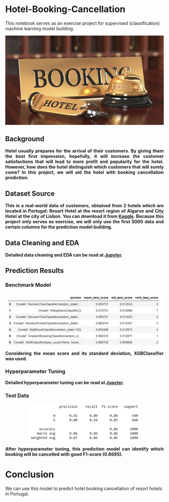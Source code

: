 # Hotel-Booking-Cancellation

This notebook serves as an exercise project for supervised (classification) machine learning model building.

<p align="center">
<img src="https://github.com/b1llywitant0/Hotel-Booking-Cancellation/blob/main/Data/Hotel%20Header.jpg">
</p>


## Background
<p align='justify' style="font-weight: bold;">
Hotel usually prepares for the arrival of their customers. By giving them the best first impression, hopefully, it will increase the customer satisfactions that will lead to more profit and popularity for the hotel. However, how does the hotel distinguish which customers that will surely come? In this project, we will aid the hotel with booking cancellation prediction.
</p>

## Dataset Source
<p align='justify' style="font-weight: bold;">
This is a real-world data of customers, obtained from 2 hotels which are located in Portugal: Resort Hotel at the resort region of Algarve and City Hotel at the city of Lisbon. You can download it from <a href="https://www.kaggle.com/datasets/jessemostipak/hotel-booking-demand">Kaggle</a>. Because this project only serves as exercise, we will only use the first 5000 data and certain columns for the prediction model building.
</p>

## Data Cleaning and EDA
<p align='justify' style="font-weight: bold;">
Detailed data cleaning and EDA can be read at <a href="https://github.com/b1llywitant0/Hotel-Booking-Cancellation/blob/main/Supervised%20Model%20-%20Hotel%20Booking.ipynb">Jupyter</a>. 
</p>

## Prediction Results
### Benchmark Model
<p align="center">
<img src="https://github.com/b1llywitant0/Hotel-Booking-Cancellation/blob/main/Data/Hotel%20CV%20Results.png">
</p>
<p align='justify' style="font-weight: bold;">
Considering the mean score and its standard deviation, XGBClassifier was used.
</p>

### Hyperparameter Tuning
<p align='justify' style="font-weight: bold;">
Detailed hyperparameter tuning can be read at <a href="https://github.com/b1llywitant0/Hotel-Booking-Cancellation/blob/main/Supervised%20Model%20-%20Hotel%20Booking.ipynb">Jupyter</a>. 
</p>

### Test Data
<p align="center">
<img src="https://github.com/b1llywitant0/Hotel-Booking-Cancellation/blob/main/Data/Hotel%20Results.png">
</p>
<p align='justify' style="font-weight: bold;">
After hyperparameter tuning, this prediction model can identify which booking will be cancelled with good F1-score (0.8695).
</p>

# Conclusion
We can use this model to predict hotel booking cancellation of resort hotels in Portugal.
